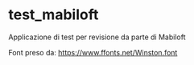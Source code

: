 # test_mabiloft

Applicazione di test per revisione da parte di Mabiloft

Font preso da: https://www.ffonts.net/Winston.font